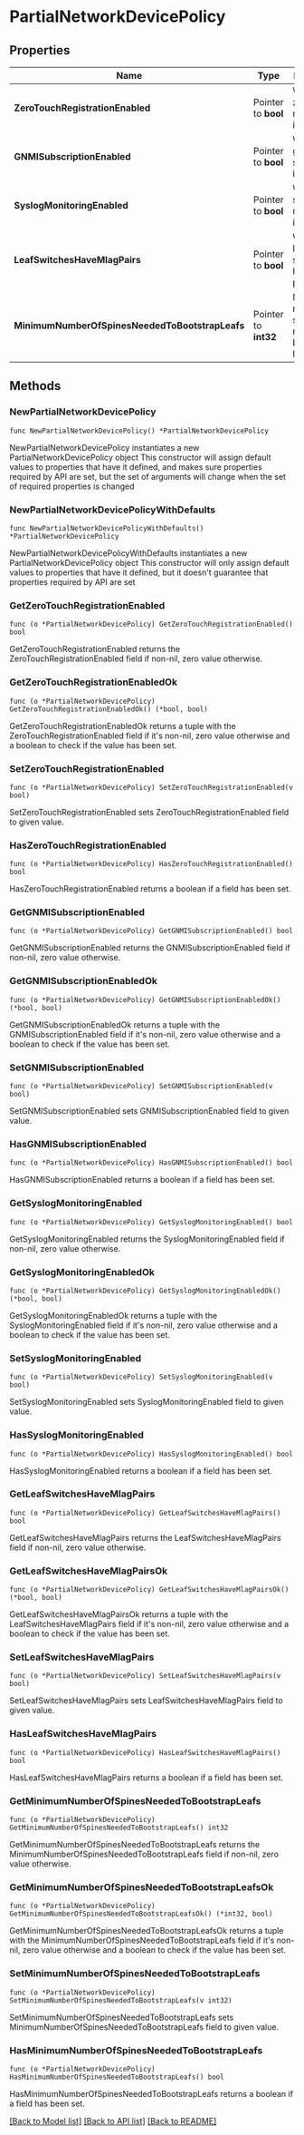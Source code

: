 # PartialNetworkDevicePolicy

## Properties

Name | Type | Description | Notes
------------ | ------------- | ------------- | -------------
**ZeroTouchRegistrationEnabled** | Pointer to **bool** | Whether zero-touch registration is enabled | [optional] 
**GNMISubscriptionEnabled** | Pointer to **bool** | Whether gNMI subscription is enabled | [optional] 
**SyslogMonitoringEnabled** | Pointer to **bool** | Whether syslog monitoring is enabled | [optional] 
**LeafSwitchesHaveMlagPairs** | Pointer to **bool** | Whether leaf switches have MLAG pairs | [optional] 
**MinimumNumberOfSpinesNeededToBootstrapLeafs** | Pointer to **int32** | Minimum number of spines needed to bootstrap leafs | [optional] 

## Methods

### NewPartialNetworkDevicePolicy

`func NewPartialNetworkDevicePolicy() *PartialNetworkDevicePolicy`

NewPartialNetworkDevicePolicy instantiates a new PartialNetworkDevicePolicy object
This constructor will assign default values to properties that have it defined,
and makes sure properties required by API are set, but the set of arguments
will change when the set of required properties is changed

### NewPartialNetworkDevicePolicyWithDefaults

`func NewPartialNetworkDevicePolicyWithDefaults() *PartialNetworkDevicePolicy`

NewPartialNetworkDevicePolicyWithDefaults instantiates a new PartialNetworkDevicePolicy object
This constructor will only assign default values to properties that have it defined,
but it doesn't guarantee that properties required by API are set

### GetZeroTouchRegistrationEnabled

`func (o *PartialNetworkDevicePolicy) GetZeroTouchRegistrationEnabled() bool`

GetZeroTouchRegistrationEnabled returns the ZeroTouchRegistrationEnabled field if non-nil, zero value otherwise.

### GetZeroTouchRegistrationEnabledOk

`func (o *PartialNetworkDevicePolicy) GetZeroTouchRegistrationEnabledOk() (*bool, bool)`

GetZeroTouchRegistrationEnabledOk returns a tuple with the ZeroTouchRegistrationEnabled field if it's non-nil, zero value otherwise
and a boolean to check if the value has been set.

### SetZeroTouchRegistrationEnabled

`func (o *PartialNetworkDevicePolicy) SetZeroTouchRegistrationEnabled(v bool)`

SetZeroTouchRegistrationEnabled sets ZeroTouchRegistrationEnabled field to given value.

### HasZeroTouchRegistrationEnabled

`func (o *PartialNetworkDevicePolicy) HasZeroTouchRegistrationEnabled() bool`

HasZeroTouchRegistrationEnabled returns a boolean if a field has been set.

### GetGNMISubscriptionEnabled

`func (o *PartialNetworkDevicePolicy) GetGNMISubscriptionEnabled() bool`

GetGNMISubscriptionEnabled returns the GNMISubscriptionEnabled field if non-nil, zero value otherwise.

### GetGNMISubscriptionEnabledOk

`func (o *PartialNetworkDevicePolicy) GetGNMISubscriptionEnabledOk() (*bool, bool)`

GetGNMISubscriptionEnabledOk returns a tuple with the GNMISubscriptionEnabled field if it's non-nil, zero value otherwise
and a boolean to check if the value has been set.

### SetGNMISubscriptionEnabled

`func (o *PartialNetworkDevicePolicy) SetGNMISubscriptionEnabled(v bool)`

SetGNMISubscriptionEnabled sets GNMISubscriptionEnabled field to given value.

### HasGNMISubscriptionEnabled

`func (o *PartialNetworkDevicePolicy) HasGNMISubscriptionEnabled() bool`

HasGNMISubscriptionEnabled returns a boolean if a field has been set.

### GetSyslogMonitoringEnabled

`func (o *PartialNetworkDevicePolicy) GetSyslogMonitoringEnabled() bool`

GetSyslogMonitoringEnabled returns the SyslogMonitoringEnabled field if non-nil, zero value otherwise.

### GetSyslogMonitoringEnabledOk

`func (o *PartialNetworkDevicePolicy) GetSyslogMonitoringEnabledOk() (*bool, bool)`

GetSyslogMonitoringEnabledOk returns a tuple with the SyslogMonitoringEnabled field if it's non-nil, zero value otherwise
and a boolean to check if the value has been set.

### SetSyslogMonitoringEnabled

`func (o *PartialNetworkDevicePolicy) SetSyslogMonitoringEnabled(v bool)`

SetSyslogMonitoringEnabled sets SyslogMonitoringEnabled field to given value.

### HasSyslogMonitoringEnabled

`func (o *PartialNetworkDevicePolicy) HasSyslogMonitoringEnabled() bool`

HasSyslogMonitoringEnabled returns a boolean if a field has been set.

### GetLeafSwitchesHaveMlagPairs

`func (o *PartialNetworkDevicePolicy) GetLeafSwitchesHaveMlagPairs() bool`

GetLeafSwitchesHaveMlagPairs returns the LeafSwitchesHaveMlagPairs field if non-nil, zero value otherwise.

### GetLeafSwitchesHaveMlagPairsOk

`func (o *PartialNetworkDevicePolicy) GetLeafSwitchesHaveMlagPairsOk() (*bool, bool)`

GetLeafSwitchesHaveMlagPairsOk returns a tuple with the LeafSwitchesHaveMlagPairs field if it's non-nil, zero value otherwise
and a boolean to check if the value has been set.

### SetLeafSwitchesHaveMlagPairs

`func (o *PartialNetworkDevicePolicy) SetLeafSwitchesHaveMlagPairs(v bool)`

SetLeafSwitchesHaveMlagPairs sets LeafSwitchesHaveMlagPairs field to given value.

### HasLeafSwitchesHaveMlagPairs

`func (o *PartialNetworkDevicePolicy) HasLeafSwitchesHaveMlagPairs() bool`

HasLeafSwitchesHaveMlagPairs returns a boolean if a field has been set.

### GetMinimumNumberOfSpinesNeededToBootstrapLeafs

`func (o *PartialNetworkDevicePolicy) GetMinimumNumberOfSpinesNeededToBootstrapLeafs() int32`

GetMinimumNumberOfSpinesNeededToBootstrapLeafs returns the MinimumNumberOfSpinesNeededToBootstrapLeafs field if non-nil, zero value otherwise.

### GetMinimumNumberOfSpinesNeededToBootstrapLeafsOk

`func (o *PartialNetworkDevicePolicy) GetMinimumNumberOfSpinesNeededToBootstrapLeafsOk() (*int32, bool)`

GetMinimumNumberOfSpinesNeededToBootstrapLeafsOk returns a tuple with the MinimumNumberOfSpinesNeededToBootstrapLeafs field if it's non-nil, zero value otherwise
and a boolean to check if the value has been set.

### SetMinimumNumberOfSpinesNeededToBootstrapLeafs

`func (o *PartialNetworkDevicePolicy) SetMinimumNumberOfSpinesNeededToBootstrapLeafs(v int32)`

SetMinimumNumberOfSpinesNeededToBootstrapLeafs sets MinimumNumberOfSpinesNeededToBootstrapLeafs field to given value.

### HasMinimumNumberOfSpinesNeededToBootstrapLeafs

`func (o *PartialNetworkDevicePolicy) HasMinimumNumberOfSpinesNeededToBootstrapLeafs() bool`

HasMinimumNumberOfSpinesNeededToBootstrapLeafs returns a boolean if a field has been set.


[[Back to Model list]](../README.md#documentation-for-models) [[Back to API list]](../README.md#documentation-for-api-endpoints) [[Back to README]](../README.md)


